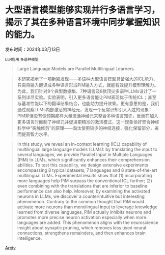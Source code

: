 # 大型语言模型能够实现并行多语言学习，揭示了其在多种语言环境中同步掌握知识的能力。

发布时间：2024年03月13日

`LLM应用` `多语种模型`

> Large Language Models are Parallel Multilingual Learners

> 本研究揭示了一项新颖发现——多语种大型语言模型具备强大的ICL能力，只需将输入翻译成多种语言形成PiM输入方式，就能有效提升模型理解力。为此，我们针对8个典型数据集、7种语言及8款顶尖多语种LLMs设计了一系列详尽实验。实验表明，引入更多语言能让PiM表现优于传统ICL；甚至与基准性能以下的翻译结果结合，也能助力提升效果。更有意思的是，我们通过观察LLMs内部激活的神经元，发现一个反常识却引人入胜的现象：PiM非但没有像预期那样大量激活神经元来整合多种语言知识，反而在加入更多语言时抑制了神经元并促进更精准的激活模式，这一现象恰好契合神经科学中“突触修剪”的原理——淘汰使用较少的神经连接，强化保留部分，进而提高智力水平。

> In this study, we reveal an in-context learning (ICL) capability of multilingual large language models (LLMs): by translating the input to several languages, we provide Parallel Input in Multiple Languages (PiM) to LLMs, which significantly enhances their comprehension abilities. To test this capability, we design extensive experiments encompassing 8 typical datasets, 7 languages and 8 state-of-the-art multilingual LLMs. Experimental results show that (1) incorporating more languages help PiM surpass the conventional ICL further; (2) even combining with the translations that are inferior to baseline performance can also help. Moreover, by examining the activated neurons in LLMs, we discover a counterintuitive but interesting phenomenon. Contrary to the common thought that PiM would activate more neurons than monolingual input to leverage knowledge learned from diverse languages, PiM actually inhibits neurons and promotes more precise neuron activation especially when more languages are added. This phenomenon aligns with the neuroscience insight about synaptic pruning, which removes less used neural connections, strengthens remainders, and then enhances brain intelligence.

[Arxiv](https://arxiv.org/abs/2403.09073)